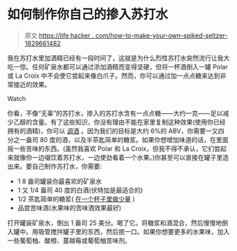 # 如何制作你自己的掺入苏打水

> 原文:[https://life hacker . com/how-to-make-your-own-spiked-seltzer-1829661482](https://lifehacker.com/how-to-make-your-own-spiked-seltzer-1829661482)

我在苏打水里加酒精已经有一段时间了，这就是为什么烈性苏打水突然流行让我大吃一惊。任何矿泉水都可以通过添加酒精而变得坚硬，但将一杯酒倒入一罐 Polar 或 La Croix 中不会使它尝起来像白爪子。然而，你可以通过加一点点糖来达到非常接近的效果。

Watch

你看，不像“无辜”的苏打水，掺入的苏打水含有一点点糖——大约一克——足以减少乙醇的含量。有了这些知识，你没有理由不能在家里复制这种效果(使用你已经拥有的酒精)，你可以 [调酒](https://lifehacker.com/mixing-la-croix-and-booze-the-best-flavor-combinations-1797873926) 。因为我们的目标是大约 6%的 ABV，你需要一又四分之一盎司 80 度的酒，以及半茶匙简单的糖浆。如果你想增加味道的话，在里面摇一些苦味的东西。(虽然我喜欢 Polar 和 La Croix，但我不得不承认，它们尝起来就像你一边啜饮着苏打水，一边使劲看着一个水果。)你甚至可以直接在罐子里造出来。要自己制作苏打水，你需要:

*   1 8 盎司罐装你最喜欢的矿泉水
*   1 又 1/4 盎司 40 度的白酒(伏特加是最适合的)
*   1/2 茶匙简单的糖浆( [在一个杯子里做少量](https://lifehacker.com/how-to-make-just-enough-cocktail-syrup-1796553286) )
*   品尝苦味酒(水果味的苦味酒效果最好)

打开罐装矿泉水，倒出 1 盎司 25 美分。喝了它。将糖浆和酒混合，然后慢慢地倒入罐中。用吸管搅拌罐子里的东西，然后抿一口。如果你想要更多的水果味，加入一些葡萄柚、酸橙、蔓越莓或葡萄柚苦味剂。